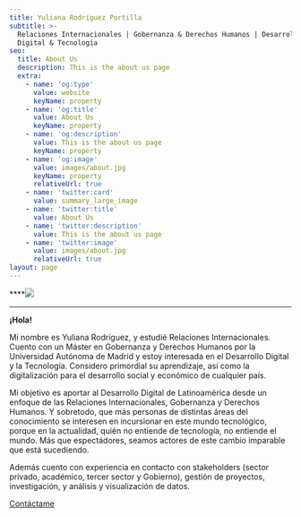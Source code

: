 ```yaml
---
title: Yuliana Rodríguez Portilla
subtitle: >-
  Relaciones Internacionales | Gobernanza & Derechos Humanos | Desarrollo
  Digital & Tecnología
seo:
  title: About Us
  description: This is the about us page
  extra:
    - name: 'og:type'
      value: website
      keyName: property
    - name: 'og:title'
      value: About Us
      keyName: property
    - name: 'og:description'
      value: This is the about us page
      keyName: property
    - name: 'og:image'
      value: images/about.jpg
      keyName: property
      relativeUrl: true
    - name: 'twitter:card'
      value: summary_large_image
    - name: 'twitter:title'
      value: About Us
    - name: 'twitter:description'
      value: This is the about us page
    - name: 'twitter:image'
      value: images/about.jpg
      relativeUrl: true
layout: page
---
```

****![](/images/Dise%C3%B1o%20sin%20t%C3%ADtulo%20\(2\)-9244902e.png)

****

**¡Hola!**

Mi nombre es Yuliana Rodríguez, y estudié Relaciones Internacionales. Cuento con un Máster en Gobernanza y Derechos Humanos por la Universidad Autónoma de Madrid y estoy interesada en el Desarrollo Digital y la Tecnología. Considero primordial su aprendizaje, así como la digitalización para el desarrollo social y económico de cualquier país.

Mi objetivo es aportar al Desarrollo Digital de Latinoamérica desde un enfoque de las Relaciones Internacionales, Gobernanza y Derechos Humanos. Y sobretodo, que más personas de distintas áreas del conocimiento se interesen en incursionar en este mundo tecnológico, porque en la actualidad, quién no entiende de tecnología, no entiende el mundo. Más que espectádores, seamos actores de este cambio imparable que está sucediendo.

Además cuento con experiencia en contacto con stakeholders (sector privado, académico, tercer sector y Gobierno), gestión de proyectos, investigación, y análisis y visualización de datos.

[Contáctame](https://www.linkedin.com/in/yulianarodriguezportilla/)
